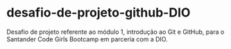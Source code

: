 # desafio-de-projeto-github-DIO
Desafio de projeto referente ao módulo 1, introdução ao Git e GitHub, para o Santander Code Girls Bootcamp em parceria com a DIO.
